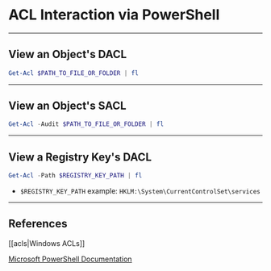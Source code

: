 # ACL Interaction via PowerShell

---

## View an Object's DACL

```powershell
Get-Acl $PATH_TO_FILE_OR_FOLDER | fl
```

---

## View an Object's SACL

```powershell
Get-Acl -Audit $PATH_TO_FILE_OR_FOLDER | fl
```

---

## View a Registry Key's DACL

```powershell
Get-Acl -Path $REGISTRY_KEY_PATH | fl
```

- `$REGISTRY_KEY_PATH` example: `HKLM:\System\CurrentControlSet\services`

---

## References

[[acls|Windows ACLs]]

[Microsoft PowerShell Documentation](https://docs.microsoft.com/en-us/powershell/module/microsoft.powershell.security/get-acl?view=powershell-7.2)
